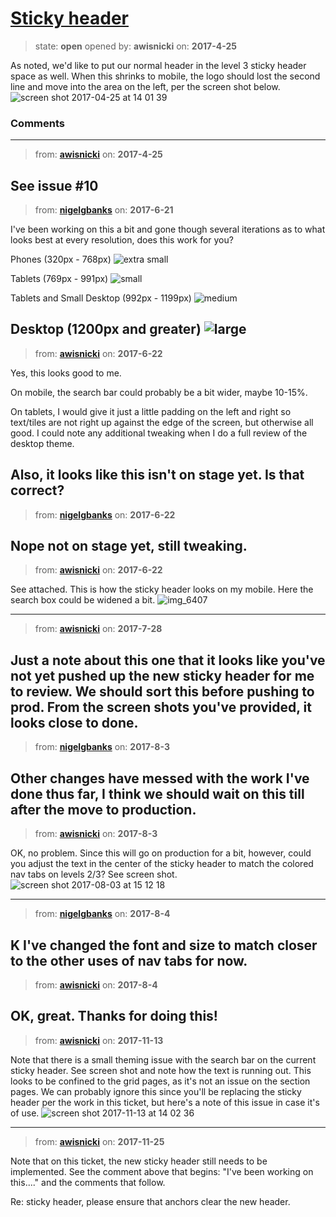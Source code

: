 # [Sticky header](https://github.com/livingstoneonline/livingstoneonline/issues/131)

> state: **open** opened by: **awisnicki** on: **2017-4-25**

As noted, we&#x27;d like to put our normal header in the level 3 sticky header space as well. When this shrinks to mobile, the logo should lost the second line and move into the area on the left, per the screen shot below.
![screen shot 2017-04-25 at 14 01 39](https://cloud.githubusercontent.com/assets/12518623/25403721/e571511e-29c2-11e7-86e0-1642b4e688fb.png)


### Comments

---
> from: [**awisnicki**](https://github.com/livingstoneonline/livingstoneonline/issues/131#issuecomment-297138366) on: **2017-4-25**

See issue #10 
---
> from: [**nigelgbanks**](https://github.com/livingstoneonline/livingstoneonline/issues/131#issuecomment-310227782) on: **2017-6-21**

I&#x27;ve been working on this a bit and gone though several iterations as to what looks best at every resolution, does this work for you?

Phones (320px - 768px)
![extra small](https://user-images.githubusercontent.com/487373/27410046-c2f511ba-56dc-11e7-8aaf-58558c6db472.png)

Tablets (769px - 991px)
![small](https://user-images.githubusercontent.com/487373/27410049-c2fccc20-56dc-11e7-9f29-fc8dee6016fe.png)

Tablets and Small Desktop (992px - 1199px)
![medium](https://user-images.githubusercontent.com/487373/27410047-c2f8c7ce-56dc-11e7-8c76-e126bf0fd0a4.png)

Desktop (1200px and greater)
![large](https://user-images.githubusercontent.com/487373/27410048-c2f906ee-56dc-11e7-9ace-f33500696c8c.png)
---
> from: [**awisnicki**](https://github.com/livingstoneonline/livingstoneonline/issues/131#issuecomment-310339218) on: **2017-6-22**

Yes, this looks good to me. 

On mobile, the search bar could probably be a bit wider, maybe 10-15%.

On tablets, I would give it just a little padding on the left and right so text/tiles are not right up against the edge of the screen, but otherwise all good. I could note any additional tweaking when I do a full review of the desktop theme.

Also, it looks like this isn&#x27;t on stage yet. Is that correct?
---
> from: [**nigelgbanks**](https://github.com/livingstoneonline/livingstoneonline/issues/131#issuecomment-310343597) on: **2017-6-22**

Nope not on stage yet, still tweaking.
---
> from: [**awisnicki**](https://github.com/livingstoneonline/livingstoneonline/issues/131#issuecomment-310346677) on: **2017-6-22**

See attached. This is how the sticky header looks on my mobile. Here the search box could be widened a bit.
![img_6407](https://user-images.githubusercontent.com/12518623/27430754-67567794-570f-11e7-86ed-a67044902dc1.PNG)

---
> from: [**awisnicki**](https://github.com/livingstoneonline/livingstoneonline/issues/131#issuecomment-318796164) on: **2017-7-28**

Just a note about this one that it looks like you&#x27;ve not yet pushed up the new sticky header for me to review. We should sort this before pushing to prod. From the screen shots you&#x27;ve provided, it looks close to done.
---
> from: [**nigelgbanks**](https://github.com/livingstoneonline/livingstoneonline/issues/131#issuecomment-320026628) on: **2017-8-3**

Other changes have messed with the work I&#x27;ve done thus far, I think we should wait on this till after the move to production.
---
> from: [**awisnicki**](https://github.com/livingstoneonline/livingstoneonline/issues/131#issuecomment-320077487) on: **2017-8-3**

OK, no problem. Since this will go on production for a bit, however, could you adjust the text in the center of the sticky header to match the colored nav tabs on levels 2/3? See screen shot.
![screen shot 2017-08-03 at 15 12 18](https://user-images.githubusercontent.com/12518623/28941679-5626dc32-785e-11e7-81b0-5ade65134f92.png)

---
> from: [**nigelgbanks**](https://github.com/livingstoneonline/livingstoneonline/issues/131#issuecomment-320241023) on: **2017-8-4**

K I&#x27;ve changed the font and size to match closer to the other uses of nav tabs for now.
---
> from: [**awisnicki**](https://github.com/livingstoneonline/livingstoneonline/issues/131#issuecomment-320391974) on: **2017-8-4**

OK, great. Thanks for doing this!
---
> from: [**awisnicki**](https://github.com/livingstoneonline/livingstoneonline/issues/131#issuecomment-344095539) on: **2017-11-13**

Note that there is a small theming issue with the search bar on the current sticky header. See screen shot and note how the text is running out. This looks to be confined to the grid pages, as it&#x27;s not an issue on the section pages. We can probably ignore this since you&#x27;ll be replacing the sticky header per the work in this ticket, but here&#x27;s a note of this issue in case it&#x27;s of use.
![screen shot 2017-11-13 at 14 02 36](https://user-images.githubusercontent.com/12518623/32755035-01ff4b4a-c899-11e7-8696-c0420dfc4b90.png)

---
> from: [**awisnicki**](https://github.com/livingstoneonline/livingstoneonline/issues/131#issuecomment-346942358) on: **2017-11-25**

Note that on this ticket, the new sticky header still needs to be implemented. See the comment above that begins: &quot;I&#x27;ve been working on this....&quot; and the comments that follow.

Re: sticky header, please ensure that anchors clear the new header.
